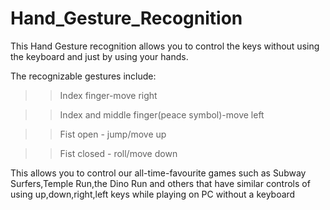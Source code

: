 # Hand_Gesture_Recognition

This Hand Gesture recognition allows you to control the keys without using the keyboard and just by using your hands.

The recognizable gestures include:
>> Index finger-move right

>> Index and middle finger(peace symbol)-move left

>> Fist open - jump/move up

>> Fist closed - roll/move down

This allows you to control our all-time-favourite games such as Subway Surfers,Temple Run,the Dino Run and others that have similar controls of using up,down,right,left keys while playing on PC without a keyboard

